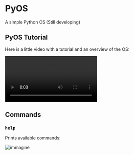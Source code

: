 # PyOS
A simple Python OS (Still developing)

## PyOS Tutorial

Here is a little video with a tutorial and an overview of the OS:


![Video](https://user-images.githubusercontent.com/76620155/155878756-4e7c15f6-6438-48a2-b083-a5091d9c61e8.mp4)



## Commands

### `help`

Prints available commands:


![immagine](https://user-images.githubusercontent.com/76620155/155878701-60d2e87a-ea2b-4766-82b2-5395d94ee7b9.png)


